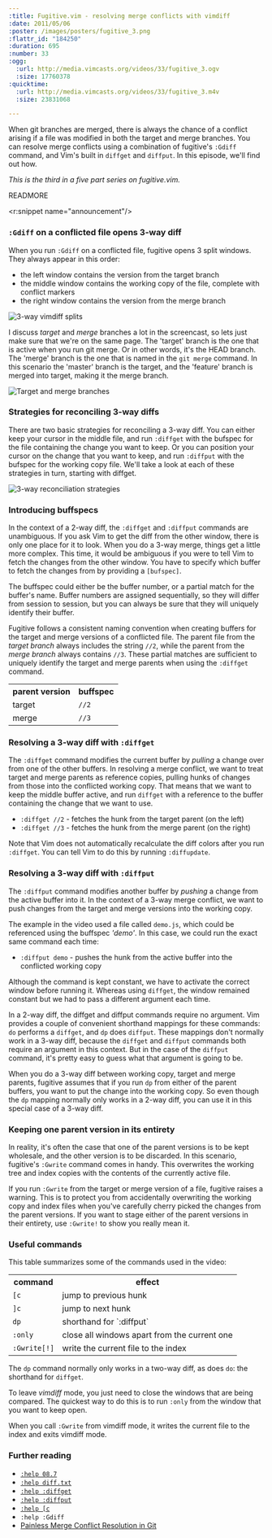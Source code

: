 ```yaml
--- 
:title: Fugitive.vim - resolving merge conflicts with vimdiff
:date: 2011/05/06
:poster: /images/posters/fugitive_3.png
:flattr_id: "184250"
:duration: 695
:number: 33
:ogg: 
  :url: http://media.vimcasts.org/videos/33/fugitive_3.ogv
  :size: 17760378
:quicktime: 
  :url: http://media.vimcasts.org/videos/33/fugitive_3.m4v
  :size: 23831068

---
```


When git branches are merged, there is always the chance of a conflict arising if a file was modified in both the target and merge branches. You can resolve merge conflicts using a combination of fugitive's `:Gdiff` command, and Vim's built in `diffget` and `diffput`. In this episode, we'll find out how.

*This is the third in a five part series on fugitive.vim.*

READMORE

<r:snippet name="announcement"/>

### `:Gdiff` on a conflicted file opens 3-way diff

When you run `:Gdiff` on a conflicted file, fugitive opens 3 split windows. They always appear in this order:

* the left window contains the version from the target branch
* the middle window contains the working copy of the file, complete with conflict markers
* the right window contains the version from the merge branch

![3-way vimdiff splits](/images/blog/3-way-vimdiff.png)

I discuss *target* and *merge* branches a lot in the screencast, so lets just make sure that we're on the same page. The 'target' branch is the one that is active when you run git merge. Or in other words, it's the HEAD branch. The 'merge' branch is the one that is named in the `git merge` command. In this scenario the 'master' branch is the target, and the 'feature' branch is merged into target, making it the merge branch.

![Target and merge branches](/images/blog/target-merge-branches.png)

### Strategies for reconciling 3-way diffs

There are two basic strategies for reconciling a 3-way diff. You can either keep your cursor in the middle file, and run `:diffget` with the bufspec for the file containing the change you want to keep. Or you can position your cursor on the change that you want to keep, and run `:diffput` with the bufspec for the working copy file. We'll take a look at each of these strategies in turn, starting with diffget.

![3-way reconciliation strategies](/images/blog/3-way-reconciliation.png)

### Introducing buffspecs

In the context of a 2-way diff, the `:diffget` and `:diffput` commands are unambiguous. If you ask Vim to get the diff from the other window, there is only one place for it to look. When you do a 3-way merge, things get a little more complex. This time, it would be ambiguous if you were to tell Vim to fetch the changes from the other window. You have to specify which buffer to fetch the changes from by providing a `[bufspec]`.

The buffspec could either be the buffer number, or a partial match for the buffer's name. Buffer numbers are assigned sequentially, so they will differ from session to session, but you can always be sure that they will uniquely identify their buffer.

Fugitive follows a consistent naming convention when creating buffers for the target and merge versions of a conflicted file. The parent file from the *target branch* always includes the string `//2`, while the parent from the *merge branch* always contains `//3`. These partial matches are sufficient to uniquely identify the target and merge parents when using the `:diffget` command.

<table>
  <tr>
    <th>parent version</th>
    <th>buffspec</th>
  </tr>
  <tr>
    <td>target</td>
    <td><code>//2</code></td>
  </tr>
  <tr>
    <td>merge</td>
    <td><code>//3</code></td>
  </tr>
</table>


### Resolving a 3-way diff with `:diffget`

The `:diffget` command modifies the current buffer by *pulling* a change over from one of the other buffers. In resolving a merge conflict, we want to treat target and merge parents as reference copies, pulling hunks of changes from those into the conflicted working copy. That means that we want to keep the middle buffer active, and run `diffget` with a reference to the buffer containing the change that we want to use. 

* `:diffget //2` - fetches the hunk from the target parent (on the left)
* `:diffget //3` - fetches the hunk from the merge parent (on the right)

Note that Vim does not automatically recalculate the diff colors after you run `:diffget`. You can tell Vim to do this by running `:diffupdate`.

### Resolving a 3-way diff with `:diffput`

The `:diffput` command modifies another buffer by *pushing* a change from the active buffer into it. In the context of a 3-way merge conflict, we want to push changes from the target and merge versions into the working copy.

The example in the video used a file called `demo.js`, which could be referenced using the buffspec *'demo'*. In this case, we could run the exact same command each time:

* `:diffput demo` - pushes the hunk from the active buffer into the conflicted working copy

Although the command is kept constant, we have to activate the correct window before running it. Whereas using `diffget`, the window remained constant but we had to pass a different argument each time.

In a 2-way diff, the diffget and diffput commands require no argument. Vim provides a couple of convenient shorthand mappings for these commands: `do` performs a `diffget`, and `dp` does `diffput`. These mappings don't normally work in a 3-way diff, because the `diffget` and `diffput` commands both require an argument in this context. But in the case of the `diffput` command, it's pretty easy to guess what that argument is going to be.

When you do a 3-way diff between working copy, target and merge parents, fugitive assumes that if you run `dp` from either of the parent buffers, you want to put the change into the working copy. So even though the `dp` mapping normally only works in a 2-way diff, you can use it in this special case of a 3-way diff.

### Keeping one parent version in its entirety

In reality, it's often the case that one of the parent versions is to be kept wholesale, and the other version is to be discarded. In this scenario, fugitive's `:Gwrite` command comes in handy. This overwrites the working tree and index copies with the contents of the currently active file.

If you run `:Gwrite` from the target or merge version of a file, fugitive raises a warning. This is to protect you from accidentally overwriting the working copy and index files when you've carefully cherry picked the changes from the parent versions. If you want to stage either of the parent versions in their entirety, use `:Gwrite!` to show you really mean it.

### Useful commands

This table summarizes some of the commands used in the video:

<table>
  <tr>
    <th>command</th>
    <th>effect</th>
  </tr>
  <tr>
    <td><code>[c</code></td>
    <td>jump to previous hunk</td>
  </tr>
  <tr>
    <td><code>]c</code></td>
    <td>jump to next hunk</td>
  </tr>
  <tr>
    <td><code>dp</code></td>
    <td>shorthand for `:diffput`</td>
  </tr>
  <tr>
    <td><code>:only</code></td>
    <td>close all windows apart from the current one</td>
  </tr>
  <tr>
    <td><code>:Gwrite[!]</code></td>
    <td>write the current file to the index</td>
  </tr>
</table>

The `dp` command normally only works in a two-way diff, as does `do`: the shorthand for `diffget`. 

To leave *vimdiff* mode, you just need to close the windows that are being compared. The quickest way to do this is to run `:only` from the window that you want to keep open.

When you call `:Gwrite` from vimdiff mode, it writes the current file to the index and exits vimdiff mode.

### Further reading

* [`:help 08.7`][8.7]
* [`:help diff.txt`][diff]
* [`:help :diffget`][diffget]
* [`:help :diffput`][diffput]
* [`:help [c`][nc]
* `:help :Gdiff`
* [Painless Merge Conflict Resolution in Git][painless]


[gdiff]: https://github.com/tpope/vim-fugitive/blob/762bfa79795146ee44d50d4ce8b3e36efcb603b8/doc/fugitive.txt#L128-135
[32]: http://vimcasts.org/e/32
[8.7]: http://vimdoc.sourceforge.net/htmldoc/usr_08.html#08.7
[diff]: http://vimdoc.sourceforge.net/htmldoc/diff.html
[diffput]: http://vimdoc.sourceforge.net/htmldoc/diff.html#:diffput
[diffget]: http://vimdoc.sourceforge.net/htmldoc/diff.html#:diffget
[nc]: http://vimdoc.sourceforge.net/htmldoc/diff.html#jumpto-diffs
[painless]: http://blog.wuwon.id.au/2010/09/painless-merge-conflict-resolution-in.html
